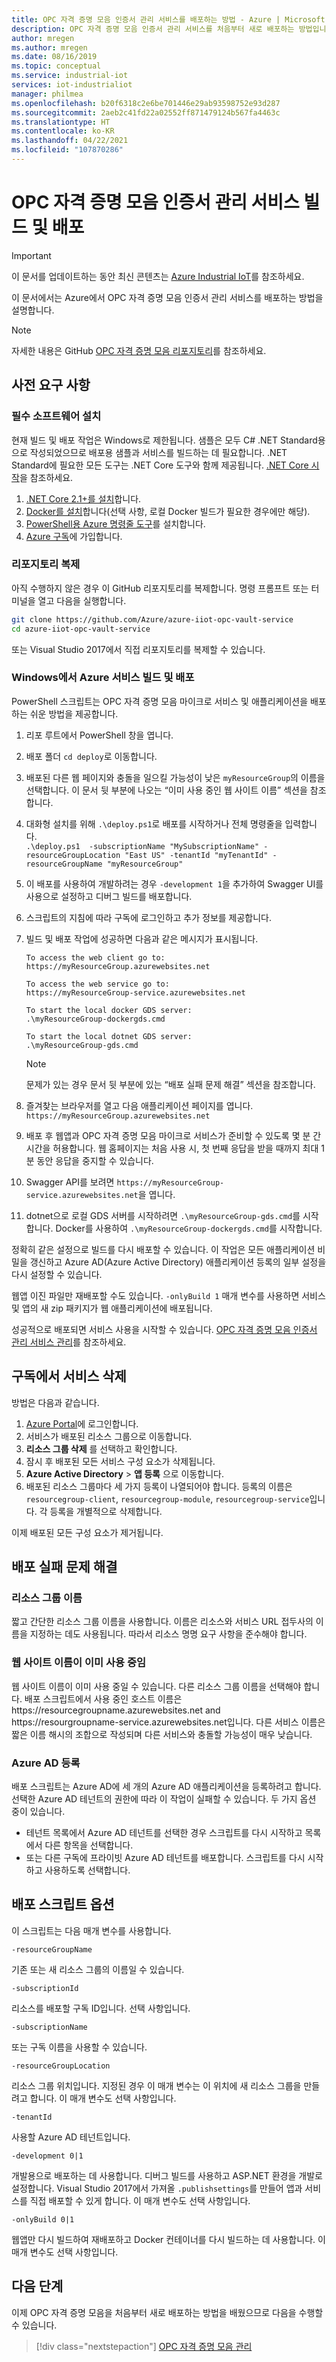 ```yaml
---
title: OPC 자격 증명 모음 인증서 관리 서비스를 배포하는 방법 - Azure | Microsoft Docs
description: OPC 자격 증명 모음 인증서 관리 서비스를 처음부터 새로 배포하는 방법입니다.
author: mregen
ms.author: mregen
ms.date: 08/16/2019
ms.topic: conceptual
ms.service: industrial-iot
services: iot-industrialiot
manager: philmea
ms.openlocfilehash: b20f6318c2e6be701446e29ab93598752e93d287
ms.sourcegitcommit: 2aeb2c41fd22a02552ff871479124b567fa4463c
ms.translationtype: HT
ms.contentlocale: ko-KR
ms.lasthandoff: 04/22/2021
ms.locfileid: "107870286"
---
```

# <a name="build-and-deploy-the-opc-vault-certificate-management-service"></a>OPC 자격 증명 모음 인증서 관리 서비스 빌드 및 배포

> [!IMPORTANT]
> 이 문서를 업데이트하는 동안 최신 콘텐츠는 [Azure Industrial IoT](https://azure.github.io/Industrial-IoT/)를 참조하세요.

이 문서에서는 Azure에서 OPC 자격 증명 모음 인증서 관리 서비스를 배포하는 방법을 설명합니다.

> [!NOTE]
> 자세한 내용은 GitHub [OPC 자격 증명 모음 리포지토리](https://github.com/Azure/azure-iiot-opc-vault-service)를 참조하세요.

## <a name="prerequisites"></a>사전 요구 사항

### <a name="install-required-software"></a>필수 소프트웨어 설치

현재 빌드 및 배포 작업은 Windows로 제한됩니다.
샘플은 모두 C# .NET Standard용으로 작성되었으므로 배포용 샘플과 서비스를 빌드하는 데 필요합니다.
.NET Standard에 필요한 모든 도구는 .NET Core 도구와 함께 제공됩니다. [.NET Core 시작](/dotnet/articles/core/getting-started)을 참조하세요.

1. [.NET Core 2.1+를 설치][dotnet-install]합니다.
2. [Docker를 설치][docker-url]합니다(선택 사항, 로컬 Docker 빌드가 필요한 경우에만 해당).
4. [PowerShell용 Azure 명령줄 도구][powershell-install]를 설치합니다.
5. [Azure 구독][azure-free]에 가입합니다.

### <a name="clone-the-repository"></a>리포지토리 복제

아직 수행하지 않은 경우 이 GitHub 리포지토리를 복제합니다. 명령 프롬프트 또는 터미널을 열고 다음을 실행합니다.

```bash
git clone https://github.com/Azure/azure-iiot-opc-vault-service
cd azure-iiot-opc-vault-service 
```

또는 Visual Studio 2017에서 직접 리포지토리를 복제할 수 있습니다.

### <a name="build-and-deploy-the-azure-service-on-windows"></a>Windows에서 Azure 서비스 빌드 및 배포

PowerShell 스크립트는 OPC 자격 증명 모음 마이크로 서비스 및 애플리케이션을 배포하는 쉬운 방법을 제공합니다.

1. 리포 루트에서 PowerShell 창을 엽니다. 
3. 배포 폴더 `cd deploy`로 이동합니다.
3. 배포된 다른 웹 페이지와 충돌을 일으킬 가능성이 낮은 `myResourceGroup`의 이름을 선택합니다. 이 문서 뒷 부분에 나오는 “이미 사용 중인 웹 사이트 이름” 섹션을 참조합니다.
5. 대화형 설치를 위해 `.\deploy.ps1`로 배포를 시작하거나 전체 명령줄을 입력합니다.  
`.\deploy.ps1  -subscriptionName "MySubscriptionName" -resourceGroupLocation "East US" -tenantId "myTenantId" -resourceGroupName "myResourceGroup"`
7. 이 배포를 사용하여 개발하려는 경우 `-development 1`을 추가하여 Swagger UI를 사용으로 설정하고 디버그 빌드를 배포합니다.
6. 스크립트의 지침에 따라 구독에 로그인하고 추가 정보를 제공합니다.
9. 빌드 및 배포 작업에 성공하면 다음과 같은 메시지가 표시됩니다.
   ```
   To access the web client go to:
   https://myResourceGroup.azurewebsites.net

   To access the web service go to:
   https://myResourceGroup-service.azurewebsites.net

   To start the local docker GDS server:
   .\myResourceGroup-dockergds.cmd

   To start the local dotnet GDS server:
   .\myResourceGroup-gds.cmd
   ```

   > [!NOTE]
   > 문제가 있는 경우 문서 뒷 부분에 있는 “배포 실패 문제 해결” 섹션을 참조합니다.

8. 즐겨찾는 브라우저를 열고 다음 애플리케이션 페이지를 엽니다. `https://myResourceGroup.azurewebsites.net`
8. 배포 후 웹앱과 OPC 자격 증명 모음 마이크로 서비스가 준비할 수 있도록 몇 분 간 시간을 허용합니다. 웹 홈페이지는 처음 사용 시, 첫 번째 응답을 받을 때까지 최대 1분 동안 응답을 중지할 수 있습니다.
11. Swagger API를 보려면 `https://myResourceGroup-service.azurewebsites.net`을 엽니다.
13. dotnet으로 로컬 GDS 서버를 시작하려면 `.\myResourceGroup-gds.cmd`를 시작합니다. Docker를 사용하여 `.\myResourceGroup-dockergds.cmd`를 시작합니다.

정확히 같은 설정으로 빌드를 다시 배포할 수 있습니다. 이 작업은 모든 애플리케이션 비밀을 갱신하고 Azure AD(Azure Active Directory) 애플리케이션 등록의 일부 설정을 다시 설정할 수 있습니다.

웹앱 이진 파일만 재배포할 수도 있습니다. `-onlyBuild 1` 매개 변수를 사용하면 서비스 및 앱의 새 zip 패키지가 웹 애플리케이션에 배포됩니다.

성공적으로 배포되면 서비스 사용을 시작할 수 있습니다. [OPC 자격 증명 모음 인증서 관리 서비스 관리](howto-opc-vault-manage.md)를 참조하세요.

## <a name="delete-the-services-from-the-subscription"></a>구독에서 서비스 삭제

방법은 다음과 같습니다.

1. [Azure Portal](https://portal.azure.com)에 로그인합니다.
2. 서비스가 배포된 리소스 그룹으로 이동합니다.
3. **리소스 그룹 삭제** 를 선택하고 확인합니다.
4. 잠시 후 배포된 모든 서비스 구성 요소가 삭제됩니다.
5. **Azure Active Directory** > **앱 등록** 으로 이동합니다.
6. 배포된 리소스 그룹마다 세 가지 등록이 나열되어야 합니다. 등록의 이름은 `resourcegroup-client`, `resourcegroup-module`, `resourcegroup-service`입니다. 각 등록을 개별적으로 삭제합니다.

이제 배포된 모든 구성 요소가 제거됩니다.

## <a name="troubleshooting-deployment-failures"></a>배포 실패 문제 해결

### <a name="resource-group-name"></a>리소스 그룹 이름

짧고 간단한 리소스 그룹 이름을 사용합니다. 이름은 리소스와 서비스 URL 접두사의 이름을 지정하는 데도 사용됩니다. 따라서 리소스 명명 요구 사항을 준수해야 합니다.  

### <a name="website-name-already-in-use"></a>웹 사이트 이름이 이미 사용 중임

웹 사이트 이름이 이미 사용 중일 수 있습니다. 다른 리소스 그룹 이름을 선택해야 합니다. 배포 스크립트에서 사용 중인 호스트 이름은 https:\//resourcegroupname.azurewebsites.net and https:\//resourgroupname-service.azurewebsites.net입니다.
다른 서비스 이름은 짧은 이름 해시의 조합으로 작성되며 다른 서비스와 충돌할 가능성이 매우 낮습니다.

### <a name="azure-ad-registration"></a>Azure AD 등록 

배포 스크립트는 Azure AD에 세 개의 Azure AD 애플리케이션을 등록하려고 합니다. 선택한 Azure AD 테넌트의 권한에 따라 이 작업이 실패할 수 있습니다. 두 가지 옵션 중이 있습니다.

- 테넌트 목록에서 Azure AD 테넌트를 선택한 경우 스크립트를 다시 시작하고 목록에서 다른 항목을 선택합니다.
- 또는 다른 구독에 프라이빗 Azure AD 테넌트를 배포합니다. 스크립트를 다시 시작하고 사용하도록 선택합니다.

## <a name="deployment-script-options"></a>배포 스크립트 옵션

이 스크립트는 다음 매개 변수를 사용합니다.


```
-resourceGroupName
```

기존 또는 새 리소스 그룹의 이름일 수 있습니다.

```
-subscriptionId
```


리소스를 배포할 구독 ID입니다. 선택 사항입니다.

```
-subscriptionName
```


또는 구독 이름을 사용할 수 있습니다.

```
-resourceGroupLocation
```


리소스 그룹 위치입니다. 지정된 경우 이 매개 변수는 이 위치에 새 리소스 그룹을 만들려고 합니다. 이 매개 변수도 선택 사항입니다.


```
-tenantId
```


사용할 Azure AD 테넌트입니다. 

```
-development 0|1
```

개발용으로 배포하는 데 사용합니다. 디버그 빌드를 사용하고 ASP.NET 환경을 개발로 설정합니다. Visual Studio 2017에서 가져올 `.publishsettings`를 만들어 앱과 서비스를 직접 배포할 수 있게 합니다. 이 매개 변수도 선택 사항입니다.

```
-onlyBuild 0|1
```

웹앱만 다시 빌드하여 재배포하고 Docker 컨테이너를 다시 빌드하는 데 사용합니다. 이 매개 변수도 선택 사항입니다.

[azure-free]:https://azure.microsoft.com/free/
[powershell-install]:https://azure.microsoft.com/downloads/#powershell
[docker-url]: https://www.docker.com/
[dotnet-install]: https://dotnet.microsoft.com/download

## <a name="next-steps"></a>다음 단계

이제 OPC 자격 증명 모음을 처음부터 새로 배포하는 방법을 배웠으므로 다음을 수행할 수 있습니다.

> [!div class="nextstepaction"]
> [OPC 자격 증명 모음 관리](howto-opc-vault-manage.md)